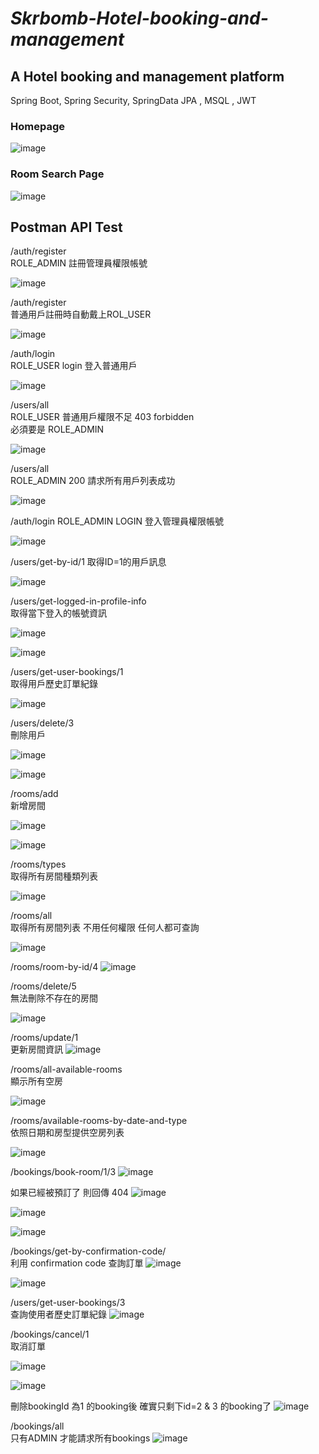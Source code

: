 # *__Skrbomb-Hotel-booking-and-management__*

## A Hotel booking and management platform
Spring Boot, Spring Security, SpringData JPA , MSQL , JWT

### Homepage
![image](https://github.com/user-attachments/assets/f0c05756-664a-41e1-9ad5-aee3cfe9e817)


### Room Search Page

![image](https://github.com/user-attachments/assets/ec5c7d76-0639-4b54-b345-0bc43a8dfd69)

## Postman API Test
/auth/register <br />
ROLE_ADMIN  註冊管理員權限帳號

![image](https://github.com/user-attachments/assets/440d97cc-e160-4955-aae6-ea185bdbe5c9)


/auth/register  <br />
普通用戶註冊時自動戴上ROL_USER

![image](https://github.com/user-attachments/assets/fb985ad6-46c7-47c7-9cf1-ef488c478c73)

/auth/login <br />
ROLE_USER login 登入普通用戶

![image](https://github.com/user-attachments/assets/82a10289-f520-40ea-89fd-e1e09c9d41d9)

/users/all <br />
ROLE_USER 普通用戶權限不足 403 forbidden <br />
必須要是 ROLE_ADMIN

![image](https://github.com/user-attachments/assets/b7dddc24-81e9-4d1a-9107-0fc7e58bd947)

/users/all <br />
ROLE_ADMIN 200 請求所有用戶列表成功

![image](https://github.com/user-attachments/assets/5c8fa610-5ebd-4bbb-8080-0c9de6c7e699)

/auth/login
ROLE_ADMIN LOGIN  登入管理員權限帳號

![image](https://github.com/user-attachments/assets/5ea2db62-a216-495f-8af8-1b888dbc5d8b)

/users/get-by-id/1 取得ID=1的用戶訊息

![image](https://github.com/user-attachments/assets/3b16e230-9e01-471f-86f3-aeac93340054)

/users/get-logged-in-profile-info <br/> 
取得當下登入的帳號資訊

![image](https://github.com/user-attachments/assets/e21420a2-4179-47d5-a1b2-0c4fcf934ea5)

![image](https://github.com/user-attachments/assets/80537f86-c9d6-4503-8931-83c9fef5c3b2)

/users/get-user-bookings/1 <br/>
取得用戶歷史訂單紀錄

![image](https://github.com/user-attachments/assets/a2de6966-7c4f-4b51-87de-194873c7dd7c)

/users/delete/3 <br/>
刪除用戶

![image](https://github.com/user-attachments/assets/8e23dbe6-b6bd-47e9-89f1-472fc5e16713)

![image](https://github.com/user-attachments/assets/bd87e3da-b143-46e0-9772-a41dcc84d449)

/rooms/add <br/>
新增房間

![image](https://github.com/user-attachments/assets/3ce3e27a-f273-43d4-98e2-5011d0993cdb)

![image](https://github.com/user-attachments/assets/8295169d-94cf-4f50-b04c-7830d4e1af5a)

/rooms/types <br/>
取得所有房間種類列表

![image](https://github.com/user-attachments/assets/ddd08acd-a8a9-48c3-b693-f2eb9881c027)

/rooms/all <br />
取得所有房間列表 不用任何權限 任何人都可查詢

![image](https://github.com/user-attachments/assets/2d63db0e-8b10-4244-b487-aba817242e49)

/rooms/room-by-id/4
![image](https://github.com/user-attachments/assets/a5daaf52-ad71-495d-8fea-f9362f22d1a1)

/rooms/delete/5  <br />
無法刪除不存在的房間

![image](https://github.com/user-attachments/assets/5a9b1c51-78c8-454a-914f-e5215811f991)

/rooms/update/1 <br />
更新房間資訊
![image](https://github.com/user-attachments/assets/7ada257a-c88e-451e-81e7-d143309e9914)

/rooms/all-available-rooms <br />
顯示所有空房

![image](https://github.com/user-attachments/assets/eb50eaff-6469-4f1c-8373-46922edea89d)

/rooms/available-rooms-by-date-and-type <br />
依照日期和房型提供空房列表

![image](https://github.com/user-attachments/assets/3bbd3700-9f4c-4e8c-a20e-29a84b731f69)

/bookings/book-room/1/3
![image](https://github.com/user-attachments/assets/f329475a-c109-4548-8bb2-0231d5228eae)

如果已經被預訂了 則回傳 404
![image](https://github.com/user-attachments/assets/c5cdf584-5deb-4388-95ce-bffa091cdb65)

![image](https://github.com/user-attachments/assets/ace2cdf4-a480-41dd-862f-5fd29f1d3390)

![image](https://github.com/user-attachments/assets/946f70c8-5793-4832-ae2d-3f228c5ab9ae)

/bookings/get-by-confirmation-code/ <br/>
利用 confirmation code 查詢訂單
![image](https://github.com/user-attachments/assets/0c342d14-91a6-408d-b1ea-97e5dd510fa7)

![image](https://github.com/user-attachments/assets/0ac8ed40-eb02-4cdc-b716-e82a0b1dfdd3)

/users/get-user-bookings/3  <br/>
查詢使用者歷史訂單紀錄
![image](https://github.com/user-attachments/assets/dc48d363-564c-467e-836b-20e804de6493)

/bookings/cancel/1   <br/>
取消訂單

![image](https://github.com/user-attachments/assets/7dbf622b-1a1b-44f6-ba6b-579082fa76e8)

![image](https://github.com/user-attachments/assets/9735e18a-7218-4831-b206-bba3b483e71d)

刪除bookingId 為1 的booking後 確實只剩下id=2 & 3 的booking了
![image](https://github.com/user-attachments/assets/6fe7b750-d902-49c5-9738-af8786029165)

/bookings/all  <br />
只有ADMIN 才能請求所有bookings
![image](https://github.com/user-attachments/assets/19c4575f-9fa4-48a8-babf-55f338df1f25)

